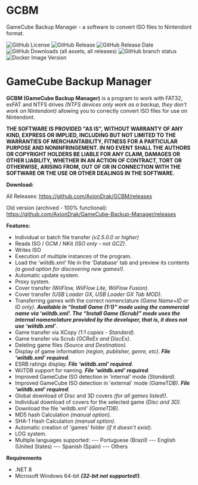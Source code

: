 # GCBM
GameCube Backup Manager - a software to convert ISO files to Nintendont format.

![GitHub License](https://img.shields.io/github/license/AxionDrak/GCBM)
![GitHub Release](https://img.shields.io/github/v/release/AxionDrak/GCBM)
![GitHub Release Date](https://img.shields.io/github/release-date/AxionDrak/GCBM)
![GitHub Downloads (all assets, all releases)](https://img.shields.io/github/downloads/AxionDrak/GCBM/total)
![GitHub branch status](https://img.shields.io/github/checks-status/AxionDrak/GCBM/main)
![Docker Image Version](https://img.shields.io/docker/v/AxionDrak/GCBM)

# GameCube Backup Manager
**GCBM (GameCube Backup Manager)** is a program to work with FAT32, exFAT and NTFS drives *(NTFS devices only work as a backup, they don't work on Nintendont)* allowing you to correctly convert ISO files for use on Nintendont.

**THE SOFTWARE IS PROVIDED "AS IS", WITHOUT WARRANTY OF ANY KIND, EXPRESS OR IMPLIED, INCLUDING BUT NOT LIMITED TO THE WARRANTIES OF MERCHANTABILITY, FITNESS FOR A PARTICULAR PURPOSE AND NONINFRINGEMENT. IN NO EVENT SHALL THE AUTHORS OR COPYRIGHT HOLDERS BE LIABLE FOR ANY CLAIM, DAMAGES OR OTHER LIABILITY, WHETHER IN AN ACTION OF CONTRACT, TORT OR OTHERWISE, ARISING FROM, OUT OF OR IN CONNECTION WITH THE SOFTWARE OR THE USE OR OTHER DEALINGS IN THE SOFTWARE.**

**Download:**

All Releases: https://github.com/AxionDrak/GCBM/releases

Old version (archived - 100% functional): https://github.com/AxionDrak/GameCube-Backup-Manager/releases

**Features:**
- Individual or batch file transfer *(v2.5.0.0 or higher)*
- Reads ISO / GCM / NKit *(ISO only - not GCZ)*.
- Writes ISO
- Execution of multiple instances of the program.
- Load the 'wiitdb.xml' file in the 'Database' tab and preview its contents *(a good option for discovering new games!)*.
- Automatic update system.
- Proxy system.
- Cover transfer *(WiiFlow, WiiFlow Lite, WiiFlow Fusion)*.
- Cover transfer *(USB Loader GX, USB Loader GX Tab MOD)*.
- Transferring games with the correct nomenclature *(Game Name+ID or ID only)*. ***Available in “Install Game (1:1)” mode using the commercial name via ‘wiitdb.xml’. The “Install Game (Scrub)” mode uses the internal nomenclature provided by the developer, that is, it does not use ‘wiitdb.xml’***.
- Game transfer via XCopy *(1:1 copies - Standard)*.
- Game transfer via Scrub *(GCReEx and DiscEx)*.
- Deleting game files *(Source and Destination)*.
- Display of game information *(region, publisher, genre, etc)*. ***File ‘wiitdb.xml’ required***.
- ESRB ratings display. ***File ‘wiitdb.xml’ required***.
- WiiTDB support for naming. ***File ‘wiitdb.xml’ required***.
- Improved GameCube ISO detection in 'internal' mode *(Standard)*.
- Improved GameCube ISO detection in 'external' mode *(GameTDB)*. ***File ‘wiitdb.xml’ required***.
- Global download of Disc and 3D covers *(for all games listed!)*.
- Individual download of covers for the selected game *(Disc and 3D)*.
- Download the file 'wiitdb.xml' *(GameTDB)*.
- MD5 hash Calculation *(manual option)*.
- SHA-1 Hash Calculation *(manual option)*.
- Automatic creation of 'games' folder *(if it doesn't exist)*.
- LOG system.
- Multiple languages supported:
--- Portuguese (Brazil)
--- English (United States)
--- Spanish (Spain)
--- Others

**Requirements**
- .NET 8
- Microsoft Windows 64-bit ***(32-bit not supported!)***.

